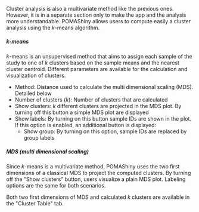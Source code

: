 
Cluster analysis is also a multivariate method like the previous ones. However, it is in a separate section only to make the app and the analysis more understandable. POMAShiny allows users to compute easily a cluster analysis using the _k_-means algorithm.       

##### _k_-means

_k_-means is an unsupervised method that aims to assign each sample of the study to one of _k_ clusters based on the sample means and the nearest cluster centroid. Different parameters are available for the calculation and visualization of clusters.

  - Method: Distance used to calculate the multi dimensional scaling (MDS). Detailed below
  - Number of clusters (_k_): Number of clusters that are calculated
  - Show clusters: _k_ different clusters are projected in the MDS plot. By turning off this button a simple MDS plot are displayed
  - Show labels: By turning on this button sample IDs are shown in the plot. If this option is enabled, an additional button is displayed:
    - Show group: By turning on this option, sample IDs are replaced by group labels

##### MDS (multi dimensional scaling)

Since _k_-means is a multivariate method, POMAShiny uses the two first dimensions of a classical MDS to project the computed clusters. By turning off the "Show clusters" button, users visualize a plain MDS plot. Labeling options are the same for both scenarios.    

Both two first dimensions of MDS and calculated _k_ clusters are available in the "Cluster Table" tab.    

